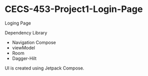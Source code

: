 # CECS-453-Project1-Login-Page

Loging Page 

Dependency Library

* Navigation Compose 
* viewModel
* Room
* Dagger-Hilt

UI is created using Jetpack Compose. 
